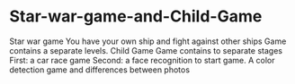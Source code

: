 # Star-war-game-and-Child-Game
Star war game You have your own ship and fight against other ships Game contains a separate levels. Child Game Game contains to separate stages First: a car race game Second: a face recognition to start game. A color detection game and differences between photos
